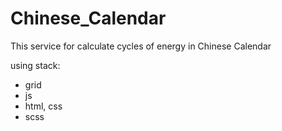 # Chinese_Calendar
This service for calculate cycles of energy in Chinese Calendar

using stack:

- grid
- js
- html, css
- scss



